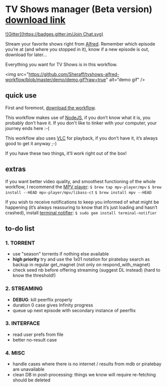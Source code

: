 TV Shows manager (Beta version) [download link](https://github.com/Sheraff/tvshows-alfred-workflow/raw/master/TV%20Show%20Manager.alfredworkflow "TV Shows manager.alfredworkflow")
=======================
[![Gitter](https://badges.gitter.im/Join Chat.svg)](https://gitter.im/Sheraff/tvshows-alfred-workflow?utm_source=badge&utm_medium=badge&utm_campaign=pr-badge&utm_content=badge)

Stream your favorite shows right from [Alfred](http://www.alfredapp.com/ "Alfred App official website"). Remember which episode you’re at (and where you stopped in it), know if a new episode is out, download for later...

Everything you want for TV Shows is in this workflow.

<img src="https://github.com/Sheraff/tvshows-alfred-workflow/blob/master/demo/demo.gif?raw=true" alt=“demo gif” />


## quick use

First and foremost, [download the workflow](https://github.com/Sheraff/tvshows-alfred-workflow/raw/master/TV%20Show%20Manager.alfredworkflow "TV Shows manager.alfredworkflow").

This workflow makes use of [NodeJS](http://nodejs.org/), if you don’t know what it is, you probably don’t have it. If you don’t like to tinker with your computer, your journey ends here :-(

This workflow also uses [VLC](http://www.videolan.org/vlc/index.html) for playback, if you don’t have it, it’s always good to get it anyway ;-)

If you have these two things, it’ll work right out of the box!


## extras

If you want better video quality, and smoothest functioning of the whole workflow, I recommend the [MPV player](http://mpv.io/):
`$ brew tap mpv-player/mpv`
`$ brew install --HEAD mpv-player/mpv/libass-ct`
`$ brew install mpv --HEAD`

If you wish to receive notifications to keep you informed of what might be happening (it’s always reassuring to know that it’s just loading and hasn’t crashed), install [terminal notifier](https://github.com/alloy/terminal-notifier):
`$ sudo gem install terminal-notifier`

## to-do list

### 1. TORRENT
 - use "season" torrents if nothing else available
 - **high priority** try and use the 1x01 notation for piratebay search as backup in regular get_magnet (not only on respond_with_magnet)
 - check seed nb before offering streaming (suggest DL instead) (hard to know the threshold!)

### 2. STREAMING
 - **DEBUG**: kill peerflix properly
 - duration 0 case gives Infinity progress
 - queue up next episode with secondary instance of peerflix

### 3. INTERFACE
 - read user prefs from file
 - better no-result case

### 4. MISC
 - handle cases where there is no internet / results from mdb or piratebay are unavailable
 - clean DB in post-processing: things we know will require re-fetching should be deleted